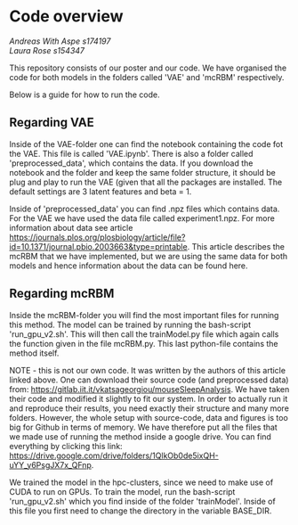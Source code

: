 # Code overview

*Andreas With Aspe s174197*  
*Laura Rose s154347*

This repository consists of our poster and our code. We have organised the code for both models in the folders called 'VAE' and 'mcRBM' respectively.

Below is a guide for how to run the code.

## Regarding VAE
Inside of the VAE-folder one can find the notebook containing the code fot the VAE. This file is called 'VAE.ipynb'. There is also a folder called 'preprocessed_data', which contains the data. If you download the notebook and the folder and keep the same folder structure, it should be plug and play to run the VAE (given that all the packages are installed. The default settings are 3 latent features and beta = 1.

Inside of 'preprocessed_data' you can find .npz files which contains data. For the VAE we have used the data file called experiment1.npz. For more information about data see article https://journals.plos.org/plosbiology/article/file?id=10.1371/journal.pbio.2003663&type=printable. This article describes the mcRBM that we have implemented, but we are using the same data for both models and hence information about the data can be found here.



## Regarding mcRBM
Inside the mcRBM-folder you will find the most important files for running this method. The model can be trained by running the bash-script 'run_gpu_v2.sh'. This will then call the trainModel.py file which again calls the function given in the file mcRBM.py. This last python-file contains the method itself.

NOTE - this is not our own code. It was written by the authors of this article linked above. One can download their source code (and preprocessed data) from: https://gitlab.iit.it/vkatsageorgiou/mouseSleepAnalysis. We have taken their code and modified it slightly to fit our system. In order to actually run it and reproduce their results, you need exactly their structure and many more folders. However, the whole setup with source-code, data and figures is too big for Github in terms of memory. We have therefore put all the files that we made use of running the method inside a google drive. You can find everything by clicking this link: https://drive.google.com/drive/folders/1QlkOb0de5ixQH-uYY_y6PsgJX7x_QFnp.

We trained the model in the hpc-clusters, since we need to make use of CUDA to run on GPUs. To train the model, run the bash-script 'run_gpu_v2.sh' which you find inside of the folder 'trainModel'. Inside of this file you first need to change the directory in the variable BASE_DIR.
